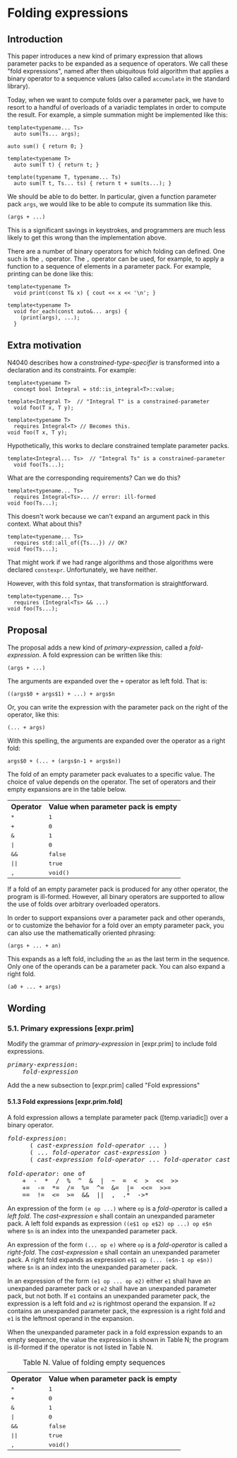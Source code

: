 Folding expressions
===================

## Introduction

This paper introduces a new kind of primary expression that allows
parameter packs to be expanded as a sequence of operators.
We call these "fold expressions", named after then ubiquitous fold
algorithm that applies a binary operator to a sequence values
(also called `accumulate` in the standard library).

Today, when we want to compute folds over a parameter pack, we have to 
resort to a handful of overloads of a variadic templates in order to compute 
the result. For example, a simple summation might be implemented like
this:

    template<typename... Ts>
      auto sum(Ts... args);

    auto sum() { return 0; }

    template<typename T>
      auto sum(T t) { return t; }

    template(typename T, typename... Ts)
      auto sum(T t, Ts... ts) { return t + sum(ts...); }

We should be able to do better. In particular, given a function
parameter pack `args`, we would like to be able to compute its
summation like this.


    (args + ...)

This is a significant savings in keystrokes, and programmers are much
less likely to get this wrong than the implementation above.

There are a number of binary operators for which folding can defined. One
such is the `,` operator. The `,` operator can be used, for example, to apply 
a function to a sequence of elements in a parameter pack. For example, 
printing can
be done like this:

    template<typename T> 
      void print(const T& x) { cout << x << '\n'; }
    
    template<typename T>
      void for_each(const auto&... args) {
        (print(args), ...);
      }


## Extra motivation

N4040 describes how a *constrained-type-specifier* is transformed into a 
declaration and its constraints. For example:

    template<typename T>
      concept bool Integral = std::is_integral<T>::value;

    template<Integral T>  // "Integral T" is a constrained-parameter
      void foo(T x, T y);

    template<typename T>
      requires Integral<T> // Becomes this.
    void foo(T x, T y);

Hypothetically, this works to declare constrained template parameter packs.

    template<Integral... Ts>  // "Integral Ts" is a constrained-parameter
      void foo(Ts...);

What are the corresponding requirements? Can we do this?

    template<typename... Ts>
      requires Integral<Ts>... // error: ill-formed
    void foo(Ts...);

This doesn't work because we can't expand an argument pack in this
context. What about this?

    template<typename... Ts>
      requires std::all_of({Ts...}) // OK?
    void foo(Ts...);

That might work if we had range algorithms and those algorithms were
declared `constexpr`. Unfortunately, we have neither.

However, with this fold syntax, that transformation is straightforward.

    template<typename... Ts>
      requires (Integral<Ts> && ...)
    void foo(Ts...);


## Proposal


The proposal adds a new kind of *primary-expression*, called a
*fold-expression*. A fold expression can be written like this:

    (args + ...)

The arguments are expanded over the `+` operator as left fold. That is:

    ((args$0 + args$1) + ...) + args$n

Or, you can write the expression with the parameter pack on the right
of the operator, like this:

    (... + args)

With this spelling, the arguments are expanded over the operator as
a right fold:

    args$0 + (... + (args$n-1 + args$n))

The fold of an empty parameter pack evaluates to a specific value. The choice
of value depends on the operator. The set of operators and their empty
expansions are in the table below.

<table>
<tr><th>Operator</th>    <th>Value when parameter pack is empty</th></tr>
<tr><td><tt>*</tt></td>  <td><tt>1</tt></td>                        </tr>
<tr><td><tt>+</tt></td>  <td><tt>0</tt></td>                        </tr>
<tr><td><tt>&</tt></td>  <td><tt>1</tt></td>                        </tr>
<tr><td><tt>|</tt></td>  <td><tt>0</tt></td>                        </tr>
<tr><td><tt>&&</tt></td> <td><tt>false</tt></td>                    </tr>
<tr><td><tt>||</tt></td> <td><tt>true</tt></td>                     </tr>
<tr><td><tt>,</tt></td>  <td><tt>void()</tt></td>                   </tr>
</table>

If a fold of an empty parameter pack is produced for any other operator, the
program is ill-formed. However, all binary operators are supported to allow
the use of folds over arbitrary overloaded operators.

In order to support expansions over a parameter pack and other operands, or
to customize the behavior for a fold over an empty parameter pack, you
can also use the mathematically oriented phrasing:

    (args + ... + an)

This expands as a left fold, including the `an` as the last term in
the sequence. Only one of the operands can be a parameter pack. You can
also expand a right fold.

    (a0 + ... + args)

## Wording


### 5.1. Primary expressions \[expr.prim\]

Modify the grammar of *primary-expression* in [expr.prim] to include
fold expressions.

<pre><i>primary-expression</i>:
    <i>fold-expression</i></pre>

Add the a new subsection to [expr.prim] called "Fold expressions"

#### 5.1.3 Fold expressions \[expr.prim.fold\]

A fold expression allows a template parameter pack ([temp.variadic]) over 
a binary operator.

<pre><i>fold-expression</i>:
      ( <i>cast-expression</i> <i>fold-operator</i> ... )
      ( ... <i>fold-operator</i> <i>cast-expression</i> )
      ( <i>cast-expression</i> <i>fold-operator</i> ... <i>fold-operator</i> <i>cast-expression</i> )

<i>fold-operator</i>: one of
    +  -  *  /  %  ^  &  |  ~  =  &lt;  >  &lt;&lt;  >>
    +=  -=  *=  /=  %=  ^=  &=  |=  &lt;&lt;=  >>=
    ==  !=  <=  >=  &&  ||  ,  .*  ->*</pre>

An expression of the form `(e op ...)` where `op` is a *fold-operator* is
called a *left fold*. The *cast-expression* `e` shall contain an
unexpanded parameter pack. A left fold expands as expression
`((e$1 op e$2) op ...) op e$n` where `$n` is an index into the unexpanded
parameter pack.

An expression of the form `(... op e)` where `op` is a *fold-operator* is
called a *right-fold*. The *cast-expression* `e` shall contain an
unexpanded parameter pack. A right fold expands as expression
`e$1 op (... (e$n-1 op e$n))` where `$n` is an index into the unexpanded
parameter pack.

In an expression of the form `(e1 op ... op e2)` either `e1` shall have
an unexpanded parameter pack or `e2` shall have an unexpanded parameter
pack, but not both. If `e1` contains an unexpanded parameter pack, the 
expression is a left fold and `e2` is rightmost operand the expansion. If
`e2` contains an unexpanded parameter pack, the expression is a right
fold and `e1` is the leftmost operand in the expansion.

When the unexpanded parameter pack in a fold expression expands to an
empty sequence, the value the expression is shown in Table N; the program
is ill-formed if the operator is not listed in Table N.

<table>
<caption>Table N. Value of folding empty sequences</caption>
<tr><th>Operator</th>    <th>Value when parameter pack is empty</th></tr>
<tr><td><tt>*</tt></td>  <td><tt>1</tt></td>                        </tr>
<tr><td><tt>+</tt></td>  <td><tt>0</tt></td>                        </tr>
<tr><td><tt>&</tt></td>  <td><tt>1</tt></td>                        </tr>
<tr><td><tt>|</tt></td>  <td><tt>0</tt></td>                        </tr>
<tr><td><tt>&&</tt></td> <td><tt>false</tt></td>                    </tr>
<tr><td><tt>||</tt></td> <td><tt>true</tt></td>                     </tr>
<tr><td><tt>,</tt></td>  <td><tt>void()</tt></td>                   </tr>
</table>
